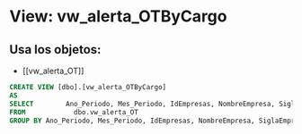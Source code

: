 # View: vw_alerta_OTByCargo

## Usa los objetos:
- [[vw_alerta_OT]]

```sql
CREATE VIEW [dbo].[vw_alerta_OTByCargo]
AS
SELECT        Ano_Periodo, Mes_Periodo, IdEmpresas, NombreEmpresa, SiglaEmpresa, CentroSigla, IDCargoTipo, CargoTipo, DiasRango, SUM(ValorTotal) AS ValorTotal, COUNT(IDCargo) AS Cantidad
FROM            dbo.vw_alerta_OT
GROUP BY Ano_Periodo, Mes_Periodo, IdEmpresas, NombreEmpresa, SiglaEmpresa, CentroSigla, IDCargoTipo, CargoTipo, DiasRango



```
